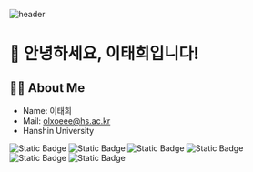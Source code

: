![header](https://capsule-render.vercel.app/api?type=waving&color=pink&height=300&section=header&text=--<3%20to%20see%20you%20%F0%9F%A4%97)

# 👋 안녕하세요, 이태희입니다!

## 👨‍💻 About Me
- Name: 이태희
- Mail: olxoeee@hs.ac.kr
- Hanshin University
  
<img alt="Static Badge" src="https://img.shields.io/badge/Python-%233776AB?logo=Python&logoColor=white"> <img alt="Static Badge" src="https://img.shields.io/badge/C-%23A8B9CC?logo=C&logoColor=white&labelColor=blue"> <img alt="Static Badge" src="https://img.shields.io/badge/Git-%23F05032?logo=Git&logoColor=white&labelColor=orange">
<img alt="Static Badge" src="https://img.shields.io/badge/GitHub-%23181717?logo=GitHub&logoColor=white&labelColor=black">
<img alt="Static Badge" src="https://img.shields.io/badge/HTML5-%23E34F26?logo=HTML5&logoColor=white">
<img alt="Static Badge" src="https://img.shields.io/badge/JavaScript-%23F7DF1E?logo=JavaScript&logoColor=white">


